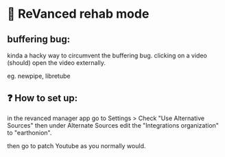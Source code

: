 # 🔩 ReVanced rehab mode

## buffering bug:

kinda a hacky way to circumvent the buffering bug. clicking on a video (should) open the video externally.

eg. newpipe, libretube 

## ❓ How to set up:

in the revanced manager app go to Settings >  Check "Use Alternative Sources" then under Alternate Sources edit the "Integrations organization" to "earthonion".

then go to patch Youtube as you normally would.

